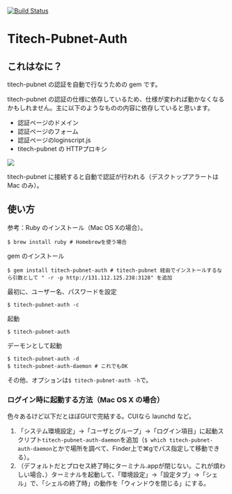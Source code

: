 [![Build Status](https://travis-ci.org/Altech/titech-pubnet-auth.svg?branch=master)](https://travis-ci.org/Altech/titech-pubnet-auth)

# Titech-Pubnet-Auth
## これはなに？

titech-pubnet の認証を自動で行なうための gem です。

titech-pubnet の認証の仕様に依存しているため、仕様が変われば動かなくなるかもしれません。主に以下のようなものの内容に依存していると思います。

- 認証ページのドメイン
- 認証ページのフォーム
- 認証ページのloginscript.js
- titech-pubnet の HTTPプロキシ

![](https://raw.github.com/Altech/titech-pubnet-auth/master/capture.png)

titech-pubnet に接続すると自動で認証が行われる（デスクトップアラートは Mac のみ）。

## 使い方

参考：Ruby のインストール（Mac OS Xの場合）。

	$ brew install ruby # Homebrewを使う場合

gem のインストール

	$ gem install titech-pubnet-auth # titech-pubnet 経由でインストールするなら引数として " -r -p http://131.112.125.238:3128" を追加

最初に、ユーザー名、パスワードを設定

	$ titech-pubnet-auth -c

起動

	$ titech-pubnet-auth

デーモンとして起動

	$ titech-pubnet-auth -d
	$ titech-pubnet-auth-daemon # これでもOK

その他、オプションは`$ titech-pubnet-auth -h`で。

### ログイン時に起動する方法（Mac OS X の場合）

色々あるけど以下だとほぼGUIで完結する。CUIなら launchd など。

1. 「システム環境設定」→「ユーザとグループ」→「ログイン項目」に起動スクリプト`titech-pubnet-auth-daemon`を追加（`$ which titech-pubnet-auth-daemon`とかで場所を調べて、Finder上で⌘gでパス指定して移動できる）。
2. （デフォルトだとプロセス終了時にターミナル.appが閉じない。これが煩わしい場合、）ターミナルを起動して、「環境設定」→「設定タブ」→「シェル」で、「シェルの終了時」の動作を「ウィンドウを閉じる」にする。
